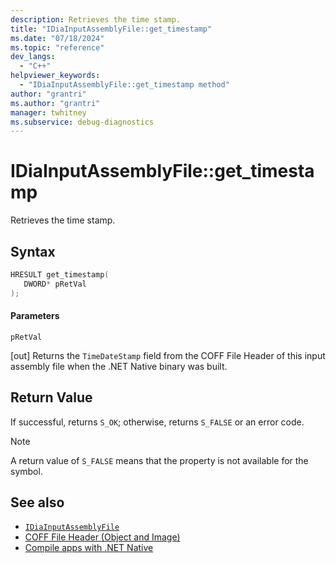 ```yaml
---
description: Retrieves the time stamp.
title: "IDiaInputAssemblyFile::get_timestamp"
ms.date: "07/18/2024"
ms.topic: "reference"
dev_langs:
  - "C++"
helpviewer_keywords:
  - "IDiaInputAssemblyFile::get_timestamp method"
author: "grantri"
ms.author: "grantri"
manager: twhitney
ms.subservice: debug-diagnostics
---
```


# IDiaInputAssemblyFile::get_timestamp

Retrieves the time stamp.

## Syntax

```C++
HRESULT get_timestamp(
   DWORD* pRetVal
);
```

#### Parameters
 `pRetVal`

[out] Returns the `TimeDateStamp` field from the COFF File Header of this input assembly file when the .NET Native binary was built.

## Return Value
 If successful, returns `S_OK`; otherwise, returns `S_FALSE` or an error code.

> [!NOTE]
> A return value of `S_FALSE` means that the property is not available for the symbol.

## See also

- [`IDiaInputAssemblyFile`](../../debugger/debug-interface-access/idiainputassemblyfile.md)
- [COFF File Header (Object and Image)](/windows/win32/debug/pe-format#coff-file-header-object-and-image)
- [Compile apps with .NET Native](/windows/uwp/dotnet-native/)
